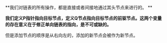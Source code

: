 
**我们对链表的所有操作，都是直接或者间接地通过其头节点来进行的。 **

**我们定义P指针指向目标节点，定义Q节点指向目标节点的前驱节点。这两个变量的存在意义在于修正单向链表的指向，是不可或缺的。**

但是添加节点的顺序是从右向左的，添加的新节点会被作为新节点。